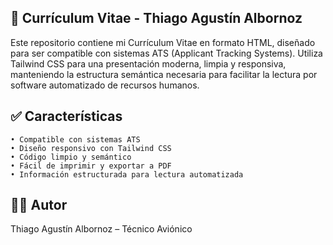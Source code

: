 ## 📄 Currículum Vitae - Thiago Agustín Albornoz

Este repositorio contiene mi Currículum Vitae en formato HTML, diseñado para ser compatible con sistemas ATS (Applicant Tracking Systems). Utiliza Tailwind CSS para una presentación moderna, limpia y responsiva, manteniendo la estructura semántica necesaria para facilitar la lectura por software automatizado de recursos humanos.

## ✅ Características
	• Compatible con sistemas ATS
	• Diseño responsivo con Tailwind CSS
	• Código limpio y semántico
	• Fácil de imprimir y exportar a PDF
	• Información estructurada para lectura automatizada

## 👨‍💻 Autor

Thiago Agustín Albornoz – Técnico Aviónico 

